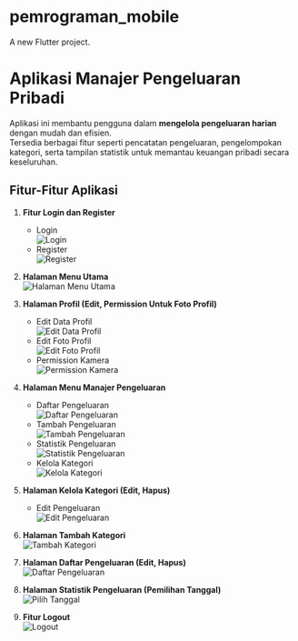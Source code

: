 # pemrograman_mobile

A new Flutter project.

# Aplikasi Manajer Pengeluaran Pribadi

Aplikasi ini membantu pengguna dalam **mengelola pengeluaran harian** dengan mudah dan efisien.  
Tersedia berbagai fitur seperti pencatatan pengeluaran, pengelompokan kategori, serta tampilan statistik untuk memantau keuangan pribadi secara keseluruhan.

## Fitur-Fitur Aplikasi

1. **Fitur Login dan Register**  
   - Login  
     ![Login](images/Login.jpg)  
   - Register  
     ![Register](images/Register.jpg)

2. **Halaman Menu Utama**  
   ![Halaman Menu Utama](images/Halaman_Menu_Utama.jpg)

3. **Halaman Profil (Edit, Permission Untuk Foto Profil)**  
   - Edit Data Profil  
     ![Edit Data Profil](images/Edit_Data_Profil.jpg)  
   - Edit Foto Profil  
     ![Edit Foto Profil](images/Edit_Foto_Profil.jpg)  
   - Permission Kamera  
     ![Permission Kamera](images/Permission_Kamera.jpg)

4. **Halaman Menu Manajer Pengeluaran**  
   - Daftar Pengeluaran  
     ![Daftar Pengeluaran](images/Daftar_Pengeluaran.jpg)  
   - Tambah Pengeluaran  
     ![Tambah Pengeluaran](images/Tambah_Pengeluaran.jpg)  
   - Statistik Pengeluaran  
     ![Statistik Pengeluaran](images/Statistik_Pengeluaran.jpg)  
   - Kelola Kategori  
     ![Kelola Kategori](images/Kelola_Kategori.jpg)

5. **Halaman Kelola Kategori (Edit, Hapus)**  
   - Edit Pengeluaran  
     ![Edit Pengeluaran](images/Edit_Pengeluaran.jpg)

6. **Halaman Tambah Kategori**  
   ![Tambah Kategori](images/Tambah_Kategori.png)

7. **Halaman Daftar Pengeluaran (Edit, Hapus)**  
   ![Daftar Pengeluaran](images/Daftar_Pengeluaran.jpg)

8. **Halaman Statistik Pengeluaran (Pemilihan Tanggal)**  
   ![Pilih Tanggal](images/Pilih_Tanggal.jpg)

9. **Fitur Logout**  
   ![Logout](images/Logout.jpg)

